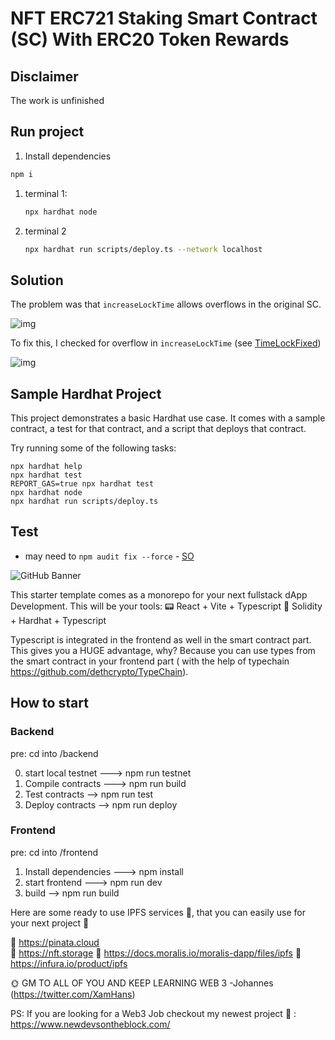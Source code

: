 # NFT ERC721 Staking Smart Contract (SC) With ERC20 Token Rewards

## Disclaimer

The work is unfinished

## Run project

1. Install dependencies

  ```sh
  npm i
  ```

1. terminal 1:

    ```sh
    npx hardhat node
    ```

1. terminal 2

    ```sh
    npx hardhat run scripts/deploy.ts --network localhost
    ```

## Solution

The problem was that `increaseLockTime` allows overflows in the original SC.

![img](README/TimeLock.png)

To fix this, I checked for overflow in `increaseLockTime` (see [TimeLockFixed](./contracts/TimeLockFixed.sol))

![img](README/TimeLockFixed.png)

## Sample Hardhat Project

This project demonstrates a basic Hardhat use case. It comes with a sample contract, a test for that contract, and a script that deploys that contract.

Try running some of the following tasks:

```shell
npx hardhat help
npx hardhat test
REPORT_GAS=true npx hardhat test
npx hardhat node
npx hardhat run scripts/deploy.ts
```

## Test

- may need to `npm audit fix --force` - [SO](https://stackoverflow.com/a/73027407)


![GitHub Banner](https://user-images.githubusercontent.com/40567147/159485872-7f63766a-3c91-48dc-aa37-fb5894232acc.png)

This starter template comes as a monorepo for your next fullstack dApp Development. This will be your tools:
:pager: React + Vite + Typescript
 :page_with_curl: Solidity + Hardhat + Typescript

Typescript is integrated in the frontend as well in the smart contract part. This gives you a HUGE advantage, why? Because you can use types from the smart contract in your frontend part ( with the help of typechain https://github.com/dethcrypto/TypeChain). 


## How to start

### Backend
pre: cd into /backend

0) start local testnet ---> npm run testnet
1) Compile contracts ---> npm run build
2) Test contracts -->     npm run test
3) Deploy contracts -->   npm run deploy

### Frontend
pre: cd into /frontend

1) Install dependencies ---> npm install
2) start frontend ---> npm run dev
3) build --> npm run build

Here are some ready to use IPFS services 📡, that you can easily use for your next project 🚀

🔗 https://pinata.cloud  
🔗 https://nft.storage 
🔗 https://docs.moralis.io/moralis-dapp/files/ipfs
🔗 https://infura.io/product/ipfs 

🌞 GM TO ALL OF YOU AND KEEP LEARNING WEB 3 -Johannes (https://twitter.com/XamHans)

PS: If you are looking for a Web3 Job checkout my newest project :green_heart: : https://www.newdevsontheblock.com/ 

